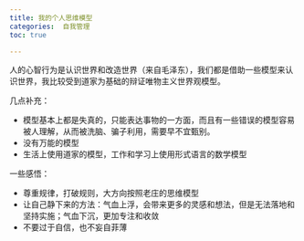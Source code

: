```yaml
---
title: 我的个人思维模型
categories:  自我管理
toc: true

---
```




人的心智行为是认识世界和改造世界（来自毛泽东），我们都是借助一些模型来认识世界，我比较受到道家为基础的辩证唯物主义世界观模型。

几点补充：

- 模型基本上都是失真的，只能表达事物的一方面，而且有一些错误的模型容易被人理解，从而被洗脑、骗子利用，需要早不宜甄别。
- 没有万能的模型
- 生活上使用道家的模型，工作和学习上使用形式语言的数学模型



一些感悟：

- 尊重规律，打破规则，大方向按照老庄的思维模型
- 让自己静下来的方法：气血上浮，会带来更多的灵感和想法，但是无法落地和坚持实施；气血下沉，更加专注和收敛
- 不要过于自信，也不妄自菲薄









